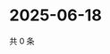 # 2025-06-18

共 0 条

<!-- BEGIN ZHIHUQUESTIONS -->
<!-- 最后更新时间 Wed Jun 18 2025 16:16:12 GMT+0800 (China Standard Time) -->

<!-- END ZHIHUQUESTIONS -->
